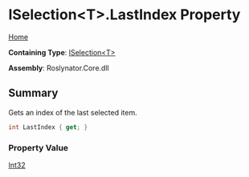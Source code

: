 # ISelection\<T>\.LastIndex Property

[Home](../../../README.md)

**Containing Type**: [ISelection\<T>](../README.md)

**Assembly**: Roslynator\.Core\.dll

## Summary

Gets an index of the last selected item\.

```csharp
int LastIndex { get; }
```

### Property Value

[Int32](https://docs.microsoft.com/en-us/dotnet/api/system.int32)

